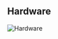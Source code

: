 ## Hardware

![Hardware](https://user-images.githubusercontent.com/56851943/184422964-7aa10573-dcf1-49bc-8d2c-b0e3322903aa.png)
